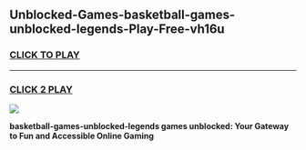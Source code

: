 
## Unblocked-Games-basketball-games-unblocked-legends-Play-Free-vh16u
<h3>
<a href="https://premium76.site?title=basketball-games-unblocked-legends&ref=23A">CLICK TO PLAY</a></h3>
<hr>

<h3>
<a href="https://premium76.site?title=basketball-games-unblocked-legends&ref=23A">CLICK 2 PLAY</a>
  
</h3>

<a href="https://premium76.site?title=basketball-games-unblocked-legends&ref=23A"><img src="https://clearcache.store/games.png"></a>


**basketball-games-unblocked-legends games unblocked: Your Gateway to Fun and Accessible Online Gaming**
